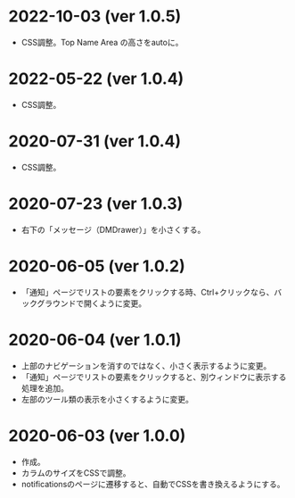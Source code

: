 # 2022-10-03 (ver 1.0.5)

* CSS調整。Top Name Area の高さをautoに。

# 2022-05-22 (ver 1.0.4)

* CSS調整。

# 2020-07-31 (ver 1.0.4)

* CSS調整。

# 2020-07-23 (ver 1.0.3)

* 右下の「メッセージ（DMDrawer）」を小さくする。

# 2020-06-05 (ver 1.0.2)

* 「通知」ページでリストの要素をクリックする時、Ctrl+クリックなら、バックグラウンドで開くように変更。

# 2020-06-04 (ver 1.0.1)

* 上部のナビゲーションを消すのではなく、小さく表示するように変更。
* 「通知」ページでリストの要素をクリックすると、別ウィンドウに表示する処理を追加。
* 左部のツール類の表示を小さくするように変更。

# 2020-06-03 (ver 1.0.0)

* 作成。
* カラムのサイズをCSSで調整。
* notificationsのページに遷移すると、自動でCSSを書き換えるようにする。

